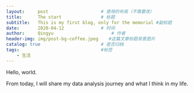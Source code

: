 ```yaml
---
layout:     post                    # 使用的布局（不需要改）
title:      The start               # 标题
subtitle:   This is my first blog, only for the memorial #副标题
date:       2020-04-12              # 时间
author:     Qingyu                      # 作者
header-img: img/post-bg-coffee.jpeg    #这篇文章标题背景图片
catalog: true                       # 是否归档
tags:                               #标签
    - 生活
---
```


Hello, world.

From today, I will share my data analysis journey and what I think in my life.
